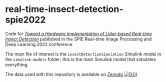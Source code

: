 # real-time-insect-detection-spie2022
Code for [*Toward a Hardware Implementation of Lidar-based Real-time Insect Detection*](https://doi.org/10.1117/12.2618970) published in the SPIE Real-time Image Processing and Deep Learning 2022 conference

The main file of interest is the `insectDetectionSimulation` Simulink model in the `simulink-models` folder; this is the main Simulink model that simulates everything.

The data used with this repository is available on [Zenodo](https://zenodo.org/record/5504411) [![DOI](https://zenodo.org/badge/DOI/10.5281/zenodo.5504411.svg)](https://doi.org/10.5281/zenodo.5504411)
